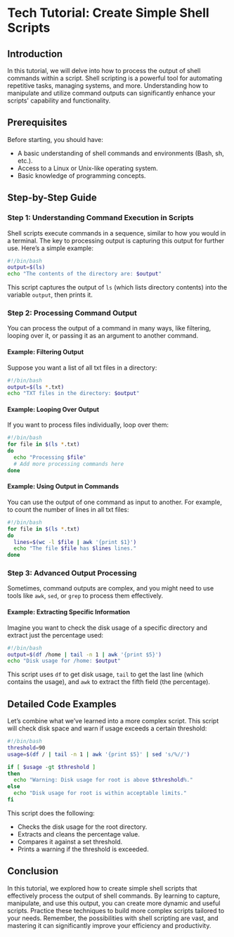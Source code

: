 # Tech Tutorial: Create Simple Shell Scripts

## Introduction

In this tutorial, we will delve into how to process the output of shell commands within a script. Shell scripting is a powerful tool for automating repetitive tasks, managing systems, and more. Understanding how to manipulate and utilize command outputs can significantly enhance your scripts' capability and functionality.

## Prerequisites

Before starting, you should have:
- A basic understanding of shell commands and environments (Bash, sh, etc.).
- Access to a Linux or Unix-like operating system.
- Basic knowledge of programming concepts.

## Step-by-Step Guide

### Step 1: Understanding Command Execution in Scripts

Shell scripts execute commands in a sequence, similar to how you would in a terminal. The key to processing output is capturing this output for further use. Here’s a simple example:

```bash
#!/bin/bash
output=$(ls)
echo "The contents of the directory are: $output"
```

This script captures the output of `ls` (which lists directory contents) into the variable `output`, then prints it.

### Step 2: Processing Command Output

You can process the output of a command in many ways, like filtering, looping over it, or passing it as an argument to another command.

#### Example: Filtering Output

Suppose you want a list of all txt files in a directory:

```bash
#!/bin/bash
output=$(ls *.txt)
echo "TXT files in the directory: $output"
```

#### Example: Looping Over Output

If you want to process files individually, loop over them:

```bash
#!/bin/bash
for file in $(ls *.txt)
do
  echo "Processing $file"
  # Add more processing commands here
done
```

#### Example: Using Output in Commands

You can use the output of one command as input to another. For example, to count the number of lines in all txt files:

```bash
#!/bin/bash
for file in $(ls *.txt)
do
  lines=$(wc -l $file | awk '{print $1}')
  echo "The file $file has $lines lines."
done
```

### Step 3: Advanced Output Processing

Sometimes, command outputs are complex, and you might need to use tools like `awk`, `sed`, or `grep` to process them effectively.

#### Example: Extracting Specific Information

Imagine you want to check the disk usage of a specific directory and extract just the percentage used:

```bash
#!/bin/bash
output=$(df /home | tail -n 1 | awk '{print $5}')
echo "Disk usage for /home: $output"
```

This script uses `df` to get disk usage, `tail` to get the last line (which contains the usage), and `awk` to extract the fifth field (the percentage).

## Detailed Code Examples

Let’s combine what we’ve learned into a more complex script. This script will check disk space and warn if usage exceeds a certain threshold:

```bash
#!/bin/bash
threshold=90
usage=$(df / | tail -n 1 | awk '{print $5}' | sed 's/%//')

if [ $usage -gt $threshold ]
then
  echo "Warning: Disk usage for root is above $threshold%."
else
  echo "Disk usage for root is within acceptable limits."
fi
```

This script does the following:
- Checks the disk usage for the root directory.
- Extracts and cleans the percentage value.
- Compares it against a set threshold.
- Prints a warning if the threshold is exceeded.

## Conclusion

In this tutorial, we explored how to create simple shell scripts that effectively process the output of shell commands. By learning to capture, manipulate, and use this output, you can create more dynamic and useful scripts. Practice these techniques to build more complex scripts tailored to your needs. Remember, the possibilities with shell scripting are vast, and mastering it can significantly improve your efficiency and productivity.